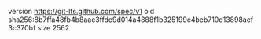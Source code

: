 version https://git-lfs.github.com/spec/v1
oid sha256:8b7ffa48fb4b8aac3ffde9d014a4888f1b325199c4beb710d13898acf3c370bf
size 2562
